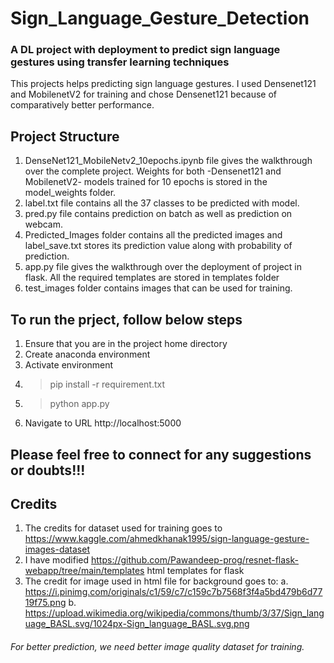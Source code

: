 # Sign_Language_Gesture_Detection

### A DL project with deployment to predict sign language gestures using transfer learning techniques

This projects helps predicting sign language gestures. 
I used Densenet121 and MobilenetV2 for training and chose Densenet121 because of comparatively better performance.

## Project Structure
1. DenseNet121_MobileNetv2_10epochs.ipynb file gives the walkthrough over the complete project. Weights for both -Densenet121 and MobilenetV2- models trained for 10 epochs is stored in the model_weights folder.   
2. label.txt file contains all the 37 classes to be predicted with model.
3. pred.py file contains prediction on batch as well as prediction on webcam.
4. Predicted_Images folder contains all the predicted images and label_save.txt stores its prediction value along with probability of prediction.
5. app.py file gives the walkthrough over the deployment of project in flask. All the required templates are stored in templates folder
6. test_images folder contains images that can be used for training.

## To run the prject, follow below steps
1. Ensure that you are in the project home directory
2. Create anaconda environment
3. Activate environment
4. >pip install -r requirement.txt
5. >python app.py
6. Navigate to URL http://localhost:5000

## Please feel free to connect for any suggestions or doubts!!!

## Credits
1. The credits for dataset used for training goes to https://www.kaggle.com/ahmedkhanak1995/sign-language-gesture-images-dataset
2. I have modified https://github.com/Pawandeep-prog/resnet-flask-webapp/tree/main/templates html templates for flask
3. The credit for image used in html file for background goes to: 
  a. https://i.pinimg.com/originals/c1/59/c7/c159c7b7568f3f4a5bd479b6d7719f75.png
  b. https://upload.wikimedia.org/wikipedia/commons/thumb/3/37/Sign_language_BASL.svg/1024px-Sign_language_BASL.svg.png
  
###### For better prediction, we need better image quality dataset for training.
